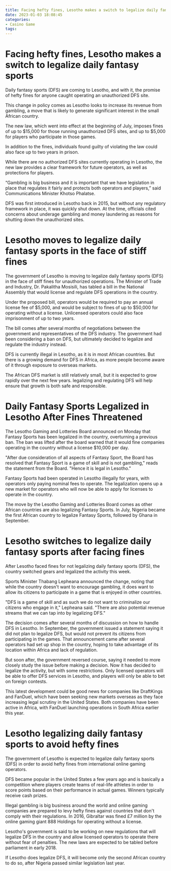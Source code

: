 ```yaml
---
title: Facing hefty fines, Lesotho makes a switch to legalize daily fantasy sports
date: 2023-01-03 18:08:45
categories:
- Casino Game
tags:
---
```



#  Facing hefty fines, Lesotho makes a switch to legalize daily fantasy sports

Daily fantasy sports (DFS) are coming to Lesotho, and with it, the promise of hefty fines for anyone caught operating an unauthorized DFS site.

This change in policy comes as Lesotho looks to increase its revenue from gambling, a move that is likely to generate significant interest in the small African country.

The new law, which went into effect at the beginning of July, imposes fines of up to $15,000 for those running unauthorized DFS sites, and up to $5,000 for players who participate in those games.

In addition to the fines, individuals found guilty of violating the law could also face up to two years in prison.

While there are no authorized DFS sites currently operating in Lesotho, the new law provides a clear framework for future operators, as well as protections for players.

“Gambling is big business and it is important that we have legislation in place that regulates it fairly and protects both operators and players,” said Communications Minister Khotso Phalatse.

DFS was first introduced in Lesotho back in 2015, but without any regulatory framework in place, it was quickly shut down. At the time, officials cited concerns about underage gambling and money laundering as reasons for shutting down the unauthorized sites.

#  Lesotho moves to legalize daily fantasy sports in the face of stiff fines

The government of Lesotho is moving to legalize daily fantasy sports (DFS) in the face of stiff fines for unauthorized operations. The Minister of Trade and Industry, Dr. Pakalitha Mosisili, has tabled a bill in the National Assembly that would license and regulate DFS operations in the country.

Under the proposed bill, operators would be required to pay an annual license fee of $5,000, and would be subject to fines of up to $50,000 for operating without a license. Unlicensed operators could also face imprisonment of up to two years.

The bill comes after several months of negotiations between the government and representatives of the DFS industry. The government had been considering a ban on DFS, but ultimately decided to legalize and regulate the industry instead.

DFS is currently illegal in Lesotho, as it is in most African countries. But there is a growing demand for DFS in Africa, as more people become aware of it through exposure to overseas markets.

The African DFS market is still relatively small, but it is expected to grow rapidly over the next few years. legalizing and regulating DFS will help ensure that growth is both safe and responsible.

#  Daily Fantasy Sports Legalized in Lesotho After Fines Threatened

The Lesotho Gaming and Lotteries Board announced on Monday that Fantasy Sports has been legalized in the country, overturning a previous ban. The ban was lifted after the board warned that it would fine companies operating in the country without a license $10,000 per day.

"After due consideration of all aspects of Fantasy Sport, the Board has resolved that Fantasy Sport is a game of skill and is not gambling," reads the statement from the Board. "Hence it is legal in Lesotho."

Fantasy Sports had been operated in Lesotho illegally for years, with operators only paying nominal fees to operate. The legalization opens up a new market for operators who will now be able to apply for licenses to operate in the country.

The move by the Lesotho Gaming and Lotteries Board comes as other African countries are also legalizing Fantasy Sports. In July, Nigeria became the first African country to legalize Fantasy Sports, followed by Ghana in September.

#  Lesotho switches to legalize daily fantasy sports after facing fines

After Lesotho faced fines for not legalizing daily fantasy sports (DFS), the country switched gears and legalized the activity this week.

Sports Minister Thabang Lepheana announced the change, noting that while the country doesn't want to encourage gambling, it does want to allow its citizens to participate in a game that is enjoyed in other countries.

"DFS is a game of skill and as such we do not want to criminalize our citizens who engage in it," Lepheana said. "There are also potential revenue streams that we can tap into by legalizing DFS."

The decision comes after several months of discussion on how to handle DFS in Lesotho. In September, the government issued a statement saying it did not plan to legalize DFS, but would not prevent its citizens from participating in the games. That announcement came after several operators had set up shop in the country, hoping to take advantage of its location within Africa and lack of regulation.

But soon after, the government reversed course, saying it needed to more closely study the issue before making a decision. Now it has decided to legalize the activity, but with some restrictions. Only licensed operators will be able to offer DFS services in Lesotho, and players will only be able to bet on foreign contests.

This latest development could be good news for companies like DraftKings and FanDuel, which have been seeking new markets overseas as they face increasing legal scrutiny in the United States. Both companies have been active in Africa, with FanDuel launching operations in South Africa earlier this year.

#  Lesotho legalizing daily fantasy sports to avoid hefty fines

The government of Lesotho is expected to legalize daily fantasy sports (DFS) in order to avoid hefty fines from international online gaming operators.

DFS became popular in the United States a few years ago and is basically a competition where players create teams of real-life athletes in order to score points based on their performance in actual games. Winners typically receive cash prizes.

Illegal gambling is big business around the world and online gaming companies are prepared to levy hefty fines against countries that don't comply with their regulations. In 2016, Gibraltar was fined £7 million by the online gaming giant 888 Holdings for operating without a license.

Lesotho's government is said to be working on new regulations that will legalize DFS in the country and allow licensed operators to operate there without fear of penalties. The new laws are expected to be tabled before parliament in early 2018.

If Lesotho does legalize DFS, it will become only the second African country to do so, after Nigeria passed similar legislation last year.